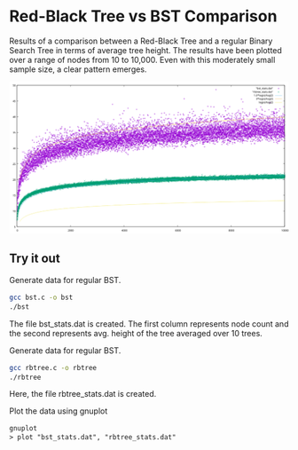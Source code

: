 # Red-Black Tree vs BST Comparison

Results of a comparison between a Red-Black Tree and a regular Binary Search
Tree in terms of average tree height. The results have been plotted over a range
of nodes from 10 to 10,000. Even with this moderately small sample size, a clear
pattern emerges.

![rbtree vs bst](./rbtree-vs-bst.png)

## Try it out

Generate data for regular BST.
```sh
gcc bst.c -o bst
./bst
```
The file bst_stats.dat is created. The first column represents node count and
the second represents avg. height of the tree averaged over 10 trees.

Generate data for regular BST.
```sh
gcc rbtree.c -o rbtree
./rbtree
```
Here, the file rbtree_stats.dat is created.

Plot the data using gnuplot
```
gnuplot
> plot "bst_stats.dat", "rbtree_stats.dat"
```
